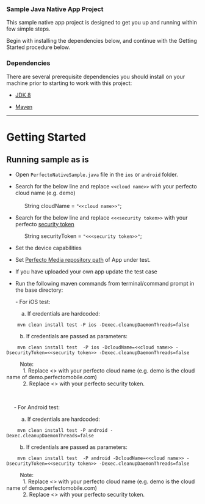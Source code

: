 ### Sample Java Native App Project

This sample native app project is designed to get you up and running within few simple steps.

Begin with installing the dependencies below, and continue with the Getting Started procedure below.

### Dependencies
There are several prerequisite dependencies you should install on your machine prior to starting to work with this project:

* [JDK 8](http://www.oracle.com/technetwork/java/javase/downloads/jdk8-downloads-2133151.html)

* [Maven](https://maven.apache.org/)


**********************

# Getting Started

## Running sample as is

* Open `PerfectoNativeSample.java` file in the `ios` or `android` folder.</p>

* Search for the below line and replace `<<cloud name>>` with your perfecto cloud name (e.g. demo) </br>  
		&nbsp;&nbsp;	&nbsp;&nbsp; String cloudName = `"<<cloud name>>"`;
	</br>
	</p>
* Search for the below line and replace `<<<security token>>` with your perfecto [security token](https://developers.perfectomobile.com/display/PD/Generate+security+tokens) </br></p>
		&nbsp;&nbsp;&nbsp;&nbsp;&nbsp; String securityToken = `"<<<security token>>"`;
	</br>
	</p>
* Set the device capabilities</p>
	
* Set [Perfecto Media repository path](https://developers.perfectomobile.com/display/TT/Upload+a+file+to+the+repository+via+API+using+Postman+or+cURL) of App under test.</p>

* If you have uploaded your own app update the test case</p>

* Run the following maven commands from terminal/command prompt in the base directory:</p>

&nbsp;&nbsp;&nbsp;&nbsp;&nbsp; - For iOS test:

   &nbsp;&nbsp;&nbsp;&nbsp;&nbsp;&nbsp;&nbsp;&nbsp;&nbsp; a. If credentials are hardcoded:

		mvn clean install test -P ios -Dexec.cleanupDaemonThreads=false
    
  
  &nbsp;&nbsp;&nbsp;&nbsp;&nbsp;&nbsp;&nbsp;&nbsp;&nbsp;b. If credentials are passed as parameters:
		
		mvn clean install test  -P ios -DcloudName=<<cloud name>> -DsecurityToken=<<security token>> -Dexec.cleanupDaemonThreads=false
			
&nbsp;&nbsp;&nbsp;&nbsp;&nbsp;&nbsp;&nbsp;&nbsp; Note: </br>
&nbsp;&nbsp;&nbsp;&nbsp;&nbsp;&nbsp;&nbsp;&nbsp;&nbsp;&nbsp; 1. Replace <<cloud name>> with your perfecto cloud name (e.g. demo is the cloud name of demo.perfectomobile.com)</br>
&nbsp;&nbsp;&nbsp;&nbsp;&nbsp;&nbsp;&nbsp;&nbsp;&nbsp;&nbsp; 2. Replace <<security token>> with your perfecto security token.<p></br>

&nbsp;&nbsp;&nbsp;&nbsp;&nbsp;- For Android test:

   &nbsp;&nbsp;&nbsp;&nbsp;&nbsp;&nbsp;&nbsp;&nbsp;&nbsp; a. If credentials are hardcoded:

		mvn clean install test -P android -Dexec.cleanupDaemonThreads=false
    
  
  &nbsp;&nbsp;&nbsp;&nbsp;&nbsp;&nbsp;&nbsp;&nbsp;&nbsp;b. If credentials are passed as parameters:
		
		mvn clean install test  -P android -DcloudName=<<cloud name>> -DsecurityToken=<<security token>> -Dexec.cleanupDaemonThreads=false


&nbsp;&nbsp;&nbsp;&nbsp;&nbsp;&nbsp;&nbsp;&nbsp; Note: </br>
&nbsp;&nbsp;&nbsp;&nbsp;&nbsp;&nbsp;&nbsp;&nbsp;&nbsp;&nbsp; 1. Replace <<cloud name>> with your perfecto cloud name (e.g. demo is the cloud name of demo.perfectomobile.com)</br>
&nbsp;&nbsp;&nbsp;&nbsp;&nbsp;&nbsp;&nbsp;&nbsp;&nbsp;&nbsp; 2. Replace <<security token>> with your perfecto security token.


